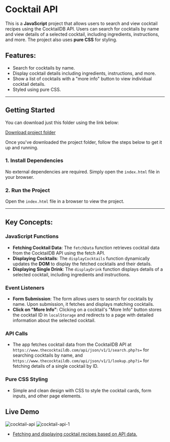 # Cocktail API

This is a **JavaScript** project that allows users to search and view cocktail recipes using the CocktailDB API. Users can search for cocktails by name and view details of a selected cocktail, including ingredients, instructions, and more. The project also uses **pure CSS** for styling.

## Features:
- Search for cocktails by name.
- Display cocktail details including ingredients, instructions, and more.
- Show a list of cocktails with a "more info" button to view individual cocktail details.
- Styled using pure CSS.

---

## Getting Started

You can download just this folder using the link below:

[Download project folder](https://downgit.github.io/#/home?url=https://github.com/armandomzn/javascript-components/tree/main/cocktail_api)

Once you've downloaded the project folder, follow the steps below to get it up and running.

### 1. Install Dependencies
No external dependencies are required. Simply open the `index.html` file in your browser.

### 2. Run the Project
Open the `index.html` file in a browser to view the project.

---

## Key Concepts:

### JavaScript Functions
- **Fetching Cocktail Data**: The `fetchData` function retrieves cocktail data from the CocktailDB API using the fetch API.
- **Displaying Cocktails**: The `displayCocktails` function dynamically updates the **DOM** to display the fetched cocktails and their details.
- **Displaying Single Drink**: The `displayDrink` function displays details of a selected cocktail, including ingredients and instructions.

### Event Listeners
- **Form Submission**: The form allows users to search for cocktails by name. Upon submission, it fetches and displays matching cocktails.
- **Click on "More Info"**: Clicking on a cocktail's "More Info" button stores the cocktail ID in `localStorage` and redirects to a page with detailed information about the selected cocktail.

### API Calls
- The app fetches cocktail data from the CocktailDB API at `https://www.thecocktaildb.com/api/json/v1/1/search.php?s=` for searching cocktails by name, and `https://www.thecocktaildb.com/api/json/v1/1/lookup.php?i=` for fetching details of a single cocktail by ID.

### Pure CSS Styling
- Simple and clean design with CSS to style the cocktail cards, form inputs, and other page elements.

## Live Demo
![cocktail-api](https://github.com/user-attachments/assets/8eeee434-28e4-4b99-a6ca-c4134668ee80)
![cocktail-api-1](https://github.com/user-attachments/assets/a2bde403-3119-42aa-87d2-508ecb1a6d1f)
- [Fetching and displaying cocktail recipes based on API data.](https://main--subtle-wisp-0dfd74.netlify.app/)
